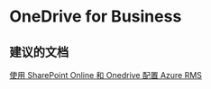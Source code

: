 <properties
    pageTitle="OneDrive for Business"
    description="OneDrive for Business"
    service="microsoft.rightsmanagement"
    resource="rightsmanagement"
    authors="aashu"
    displayOrder=""
    selfHelpType="generic"
    supportTopicIds="32335892"
    resourceTags=""
    productPesIds="14997"
    cloudEnvironments="public"
/>


# OneDrive for Business

## **建议的文档**
[使用 SharePoint Online 和 Onedrive 配置 Azure RMS](https://technet.microsoft.com/library/dn905447.aspx)



<!--HONumber=Jul16_HO4-->


